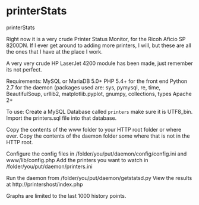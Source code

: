 printerStats
============

printerStats

Right now it is a very crude Printer Status Monitor, for the Ricoh Aficio SP 8200DN. 
If I ever get around to adding more printers, I will, but these are all the ones that I have at the place I work.

A very very crude HP LaserJet 4200 module has been made, just remember its not perfect.

Requirements:
MySQL or MariaDB 5.0+
PHP 5.4+ for the front end
Python 2.7 for the daemon (packages used are: sys, pymysql, re, time, BeautifulSoup, urllib2, matplotlib.pyplot, gnumpy, collections, types
Apache 2+

To use:
Create a MySQL Database called `printers` make sure it is UTF8_bin.
Import the printers.sql file into that database.

Copy the contents of the www folder to your HTTP root folder or where ever.
Copy the contents of the daemon folder some where that is not in the HTTP root.

Configure the config files in /folder/you/put/daemon/config/config.ini and www/lib/config.php
Add the printers you want to watch in /folder/you/put/daemon/printers.ini

Run the daemon from /folder/you/put/daemon/getstatsd.py
View the results at http://printershost/index.php

Graphs are limited to the last 1000 history points.
